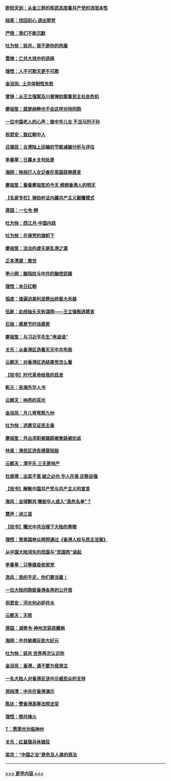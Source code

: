 #### [欧阳天剑：从金三胖的核武态度看共产党的流氓本性](../pages/nsc993/n11702238.md?t=12060033) 
#### [陆客：找回初心 退出邪党](../pages/nsc993/n11702213.md?t=12060033) 
#### [严晓：我们不能沉默](../pages/nsc993/n11702110.md?t=12060033) 
#### [吐为快：妖共，我不是你的肉盾](../pages/nsc993/n11701366.md?t=12060033) 
#### [雪绮：亡共大戏中的选择](../pages/nsc993/n11699922.md?t=12060033) 
#### [理悟：人不可欺天更不可欺](../pages/nsc993/n11699657.md?t=12060033) 
#### [金浴凤:  土共体制性失败](../pages/nsc993/n11699361.md?t=12060033) 
#### [曾铮：从王立强案及川普弹劾案看民主社会危机](../pages/nsc993/n11699318.md?t=12060033) 
#### [廖祖笙：就是纳粹也不会这样对待同胞](../pages/nsc993/n11697658.md?t=12060033) 
#### [一位中国老人的心声：做中华儿女 不当马列子孙](../pages/nsc993/n11697525.md?t=12060033) 
#### [祝君安：致红朝中人](../pages/nsc993/n11697518.md?t=12060033) 
#### [吕锡民：台湾陆上运输的节能减碳分析与评估](../pages/nsc993/n11694983.md?t=12060033) 
#### [李春草：日暮乡关何处是](../pages/nsc993/n11694805.md?t=12060033) 
#### [海网：殃视打人女记者在英国获罪感言](../pages/nsc993/n11693832.md?t=12060033) 
#### [廖祖笙：看看廖祖笙的今天 想想香港人的明天](../pages/nsc993/n11693707.md?t=12060033) 
#### [【名家专栏】弹劾听证内藏共产主义颠覆模式](../pages/nsc993/n11693563.md?t=12060033) 
#### [莲园：一七令‧辨](../pages/nsc993/n11692558.md?t=12060033) 
#### [吐为快：西江月·中国内政](../pages/nsc993/n11692071.md?t=12060033) 
#### [吐为快：在保党的旗帜下](../pages/nsc993/n11691188.md?t=12060033) 
#### [廖祖笙：法治的虚无是乱港之源](../pages/nsc993/n11690605.md?t=12060033) 
#### [正本清源：救世](../pages/nsc993/n11689134.md?t=12060033) 
#### [李小刚：脑指纹与中共的脑控武器](../pages/nsc993/n11688900.md?t=12060033) 
#### [理悟：末日红朝](../pages/nsc993/n11688829.md?t=12060033) 
#### [弧度：谁逼迫美利坚祭出终极大杀器](../pages/nsc993/n11688735.md?t=12060033) 
#### [伍新：此线抽头天拆谍网——王立强叛逃感言](../pages/nsc993/n11687981.md?t=12060033) 
#### [石铭：感恩节时话感恩](../pages/nsc993/n11687568.md?t=12060033) 
#### [廖祖笙：与习近平先生“再谈谈”](../pages/nsc993/n11687005.md?t=12060033) 
#### [关乐：从香港区选看天灭中共布局](../pages/nsc993/n11686647.md?t=12060033) 
#### [云鹤天：对香港区选结果党怎么看](../pages/nsc993/n11686216.md?t=12060033) 
#### [【投书】时代革命给我的启发](../pages/nsc993/n11684287.md?t=12060033) 
#### [乾元：告海外华人书](../pages/nsc993/n11684044.md?t=12060033) 
#### [云鹤天：响亮的耳光](../pages/nsc993/n11684254.md?t=12060033) 
#### [金浴凤：月儿弯弯照九州](../pages/nsc993/n11684231.md?t=12060033) 
#### [吐为快：选票见证民主香](../pages/nsc993/n11684206.md?t=12060033) 
#### [廖祖笙：外出求职被跟踪被套路被劝返](../pages/nsc993/n11683874.md?t=12060033) 
#### [林泉：港民区选告捷莫轻敌](../pages/nsc993/n11683930.md?t=12060033) 
#### [云鹤天：清平乐 三无房地产](../pages/nsc993/n11681521.md?t=12060033) 
#### [杜彼得：出其不意 破之必也 华人在美 庄敬自强](../pages/nsc993/n11679554.md?t=12060033) 
#### [【投书】解散中国共产党与共产主义的宣言](../pages/nsc993/n11679177.md?t=12060033) 
#### [海风：全球剿共 哪些华人或入“高危名单”？](../pages/nsc993/n11678617.md?t=12060033) 
#### [慧声：诗三首](../pages/nsc993/n11678848.md?t=12060033) 
#### [【投书】曝光中共治理下大陆的黑暗](../pages/nsc993/n11678674.md?t=12060033) 
#### [理悟：贺美国参众两院通过《香港人权与民主法案》](../pages/nsc993/n11678104.md?t=12060033) 
#### [从中国大陆消失的民国与“民国热”谈起](../pages/nsc993/n11678075.md?t=12060033) 
#### [李春草：只等瘟疫收邪党](../pages/nsc993/n11677308.md?t=12060033) 
#### [逸风：我的手足，你们要活着！](../pages/nsc993/n11676352.md?t=12060033) 
#### [一位大陆同胞致香港各界的公开信](../pages/nsc993/n11675761.md?t=12060033) 
#### [祝君安：河水何必妒井水](../pages/nsc993/n11675746.md?t=12060033) 
#### [云鹤天：天怒](../pages/nsc993/n11675718.md?t=12060033) 
#### [莲园：调笑令‧神州怎容恶魔祸](../pages/nsc993/n11675648.md?t=12060033) 
#### [海网：中共偷袭反助大纪元](../pages/nsc993/n11673515.md?t=12060033) 
#### [吐为快：妖共 世界再次认识你](../pages/nsc993/n11673506.md?t=12060033) 
#### [金浴凤：香港，请不要为我哭泣](../pages/nsc993/n11673248.md?t=12060033) 
#### [一名大陆人对香港反送中示威民众的支持](../pages/nsc993/n11672615.md?t=12060033) 
#### [郑纯清：中共在香港演示](../pages/nsc993/n11670539.md?t=12060033) 
#### [陈达：赞香港高等法院法官](../pages/nsc993/n11669542.md?t=12060033) 
#### [理悟：倒共烽火](../pages/nsc993/n11668844.md?t=12060033) 
#### [T：愿荣光光临神州](../pages/nsc993/n11668421.md?t=12060033) 
#### [关乐：红鼠狼兵休猖狂](../pages/nsc993/n11668378.md?t=12060033) 
#### [梁京：“中国之治”是危及人类的恶治](../pages/nsc993/n11668328.md?t=12060033) 

----
#### [ >>> 更早内容 <<< ](../indexes/nsc993-earlier.md)
